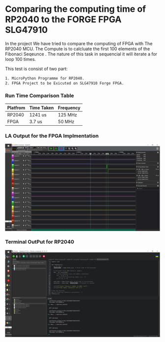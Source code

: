 # Comparing the computing time of RP2040 to the FORGE FPGA SLG47910

In the project We have tried to compare the computing of FPGA with The RP2040 MCU. The Compute is to calcluate the first 100 elements of the Fibonaci Seqeunce .
The nature of this task in sequencial it will iterate a for loop 100 times.

This test is consist of two part: 

    1. MicroPython Programme for RP2040.
    2. FPGA Project to be Exicuted on SLG47910 Forge FPGA.


### Run Time Comparison Table 
   | Platfrom    | Time Taken |  Frequency |
   | ----------- | -----------| -----------|
   | RP2040      | 1241 us    | 125 MHz     |
   | FPGA        | 3.7 us     | 50 MHz     |


 ### LA Output for the FPGA Implmentation 

 ![alt text](<images/Screenshot (1320).png>)

 ### Terminal OutPut for RP2040 

 ![alt text](images/image.png)
